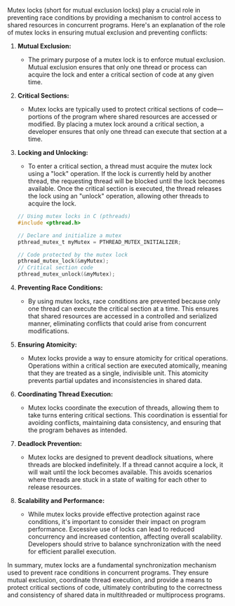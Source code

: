Mutex locks (short for mutual exclusion locks) play a crucial role in preventing race conditions by providing a mechanism to control access to shared resources in concurrent programs. Here's an explanation of the role of mutex locks in ensuring mutual exclusion and preventing conflicts:

1. **Mutual Exclusion:**
   - The primary purpose of a mutex lock is to enforce mutual exclusion. Mutual exclusion ensures that only one thread or process can acquire the lock and enter a critical section of code at any given time.

2. **Critical Sections:**
   - Mutex locks are typically used to protect critical sections of code—portions of the program where shared resources are accessed or modified. By placing a mutex lock around a critical section, a developer ensures that only one thread can execute that section at a time.

3. **Locking and Unlocking:**
   - To enter a critical section, a thread must acquire the mutex lock using a "lock" operation. If the lock is currently held by another thread, the requesting thread will be blocked until the lock becomes available. Once the critical section is executed, the thread releases the lock using an "unlock" operation, allowing other threads to acquire the lock.

   ```c
   // Using mutex locks in C (pthreads)
   #include <pthread.h>

   // Declare and initialize a mutex
   pthread_mutex_t myMutex = PTHREAD_MUTEX_INITIALIZER;

   // Code protected by the mutex lock
   pthread_mutex_lock(&myMutex);
   // Critical section code
   pthread_mutex_unlock(&myMutex);
   ```

4. **Preventing Race Conditions:**
   - By using mutex locks, race conditions are prevented because only one thread can execute the critical section at a time. This ensures that shared resources are accessed in a controlled and serialized manner, eliminating conflicts that could arise from concurrent modifications.

5. **Ensuring Atomicity:**
   - Mutex locks provide a way to ensure atomicity for critical operations. Operations within a critical section are executed atomically, meaning that they are treated as a single, indivisible unit. This atomicity prevents partial updates and inconsistencies in shared data.

6. **Coordinating Thread Execution:**
   - Mutex locks coordinate the execution of threads, allowing them to take turns entering critical sections. This coordination is essential for avoiding conflicts, maintaining data consistency, and ensuring that the program behaves as intended.

7. **Deadlock Prevention:**
   - Mutex locks are designed to prevent deadlock situations, where threads are blocked indefinitely. If a thread cannot acquire a lock, it will wait until the lock becomes available. This avoids scenarios where threads are stuck in a state of waiting for each other to release resources.

8. **Scalability and Performance:**
   - While mutex locks provide effective protection against race conditions, it's important to consider their impact on program performance. Excessive use of locks can lead to reduced concurrency and increased contention, affecting overall scalability. Developers should strive to balance synchronization with the need for efficient parallel execution.

In summary, mutex locks are a fundamental synchronization mechanism used to prevent race conditions in concurrent programs. They ensure mutual exclusion, coordinate thread execution, and provide a means to protect critical sections of code, ultimately contributing to the correctness and consistency of shared data in multithreaded or multiprocess programs.
